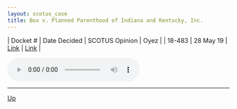 ```yaml
---
layout: scotus_case
title: Box v. Planned Parenthood of Indiana and Kentucky, Inc.
---
```


| Docket # | Date Decided | SCOTUS Opinion | Oyez |
| 18-483 | 28 May 19 | [Link](https://www.supremecourt.gov/opinions/18pdf/587us2r44_1qm1.pdf) | [Link](https://www.oyez.org/cases/2018/18-483) |

<audio controls>
   <source src='./resources/18-483.mp3' type='audio/mpeg'>
</audio>

<object data='./resources/18-483.pdf' type='application/pdf'></object>

---

[Up](./README.md)